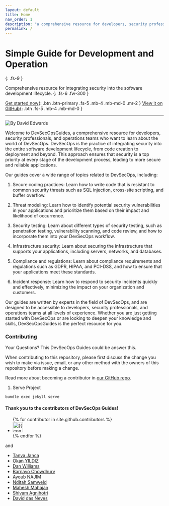 ```yaml
---
layout: default
title: Home
nav_order: 1
description: "a comprehensive resource for developers, security professionals, and operations teams who want to learn about the world of DevSecOps. DevSecOps is the practice of integrating security into the entire software development lifecycle, from code creation to deployment and beyond. This approach ensures that security is a top priority at every stage of the development process, leading to more secure and reliable applications."
permalink: /
---
```


# Simple Guide for Development and Operation
{: .fs-9 }

Comprehensive resource for integrating security into the software development lifecycle.
{: .fs-6 .fw-300 }

[Get started now](#getting-started){: .btn .btn-primary .fs-5 .mb-4 .mb-md-0 .mr-2 }
[View it on GitHub](https://github.com/devsecopsguides/devsecopsguides.github.io){: .btn .fs-5 .mb-4 .mb-md-0 }

---


![By David Edwards](./assets/images/main.jpg)



Welcome to DevSecOpsGuides, a comprehensive resource for developers, security professionals, and operations teams who want to learn about the world of DevSecOps. DevSecOps is the practice of integrating security into the entire software development lifecycle, from code creation to deployment and beyond. This approach ensures that security is a top priority at every stage of the development process, leading to more secure and reliable applications.

Our guides cover a wide range of topics related to DevSecOps, including:

1. Secure coding practices: Learn how to write code that is resistant to common security threats such as SQL injection, cross-site scripting, and buffer overflow.

2. Threat modeling: Learn how to identify potential security vulnerabilities in your applications and prioritize them based on their impact and likelihood of occurrence.

3. Security testing: Learn about different types of security testing, such as penetration testing, vulnerability scanning, and code review, and how to incorporate them into your DevSecOps workflow.

4. Infrastructure security: Learn about securing the infrastructure that supports your applications, including servers, networks, and databases.

5. Compliance and regulations: Learn about compliance requirements and regulations such as GDPR, HIPAA, and PCI-DSS, and how to ensure that your applications meet these standards.

6. Incident response: Learn how to respond to security incidents quickly and effectively, minimizing the impact on your organization and customers.

Our guides are written by experts in the field of DevSecOps, and are designed to be accessible to developers, security professionals, and operations teams at all levels of experience. Whether you are just getting started with DevSecOps or are looking to deepen your knowledge and skills, DevSecOpsGuides is the perfect resource for you.


### Contributing

Your Questions? This DevSecOps Guides could be answer this.

When contributing to this repository, please first discuss the change you wish to make via issue,
email, or any other method with the owners of this repository before making a change. 

Read more about becoming a contributor in [our GitHub repo](https://github.com/devsecopsguides/devsecopsguides.github.io).


1. Serve Project

```
bundle exec jekyll serve
```



#### Thank you to the contributors of DevSecOps Guides!

<ul class="list-style-none">
{% for contributor in site.github.contributors %}
  <li class="d-inline-block mr-1">
     <a href="{{ contributor.html_url }}"><img src="{{ contributor.avatar_url }}" width="32" height="32" alt="{{ contributor.login }}"></a>
  </li>
{% endfor %}
</ul>

and

* [Tanya Janca](https://twitter.com/shehackspurple)
* [Okan YILDIZ](https://www.linkedin.com/in/yildizokan/)
* [Dan Williams](https://www.linkedin.com/in/danwilliamssecurityengineer/)
* [Barnavo Chowdhury](https://www.linkedin.com/in/barnavochowdhury/)
* [Ayoub NAJIM](https://www.linkedin.com/in/ayoub-najim-299081151/)
* [Nditah Samweld](https://www.linkedin.com/in/nditah/)
* [Mahesh Mahajan](https://linkedin.com/in/themr255)
* [Shivam Agnihotri](https://www.linkedin.com/in/shivam-agnihotri/)
* [David das Neves](https://www.linkedin.com/in/daviddasneves/)




